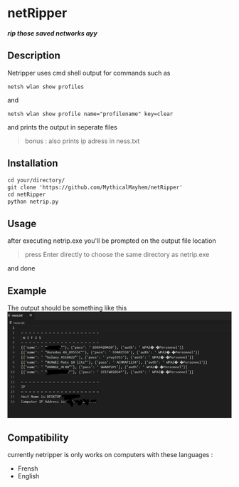 # netRipper
##### rip those saved networks ayy


## Description
Netripper uses cmd shell output 
for commands such as 
```
netsh wlan show profiles
```
and
```
netsh wlan show profile name="profilename" key=clear
```
and prints the output in seperate files 
> bonus : also prints ip adress in ness.txt 


## Installation

```
cd your/directory/
git clone 'https://github.com/MythicalMayhem/netRipper'
cd netRipper
python netrip.py
```

## Usage
after executing netrip.exe you'll be prompted on the output file location  
>press Enter directly to choose the same directory as netrip.exe

and done

## Example 

The output should be something like this  
![example](https://github.com/MythicalMayhem/netRipper/blob/main/assests/exp.jpg)

## Compatibility
currently netripper is only works on computers with these languages : 
- Frensh
- English


